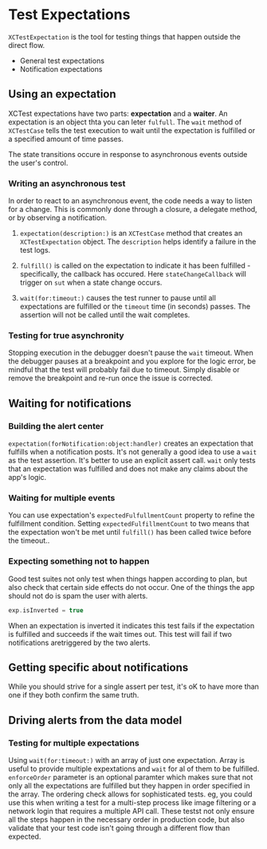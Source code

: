 #  Test Expectations

`XCTestExpectation` is the tool for testing things that happen outside the direct flow.
- General test expectations
- Notification expectations

## Using an expectation
XCTest expectations have two parts: __expectation__ and a __waiter__. An expectation is an object thta you can leter `fulfull`. The `wait` method of `XCTestCase` tells the test execution to wait until the expectation is fulfilled or a specified amount of time passes.

The state transitions occure in response to asynchronous events outside the user's control.

### Writing an asynchronous test
In order to react to an asynchronous event, the code needs a way to listen for a change. This is commonly done through a closure, a delegate method, or by observing a notification.

1. `expectation(description:)` is an `XCTestCase` method that creates an `XCTestExpectation` object. The `description` helps identify a failure in the test logs.

2. `fulfill()` is called on the expectation to indicate it has been fulfilled - specifically, the callback has occured. Here `stateChangeCallback` will trigger on `sut` when a state change occurs.
3. `wait(for:timeout:)` causes the test runner to pause until all expectations are fulfilled or the `timeout` time (in seconds) passes. The assertion will not be called until the wait completes.

### Testing for true asynchronity
Stopping execution in the debugger doesn't pause the `wait` timeout. When the debugger pauses at a breakpoint and you explore for the logic error, be mindful that the test will probably fail due to timeout. Simply disable or remove the breakpoint and re-run once the issue is corrected.

## Waiting for notifications
### Building the alert center
`expectation(forNotification:object:handler)` creates an expectation that fulfills when a notification posts.
It's not generally a good idea to use a `wait` as the test assertion. It's better to use an explicit assert call. `wait` only tests that an expectation was fulfilled and does not make any claims about the app's logic.

### Waiting for multiple events
You can use expectation's `expectedFulfullmentCount` property to refine the fulfillment condition. Setting `expectedFulfillmentCount` to two means that the expectation won't be met until `fulfill()` has been called twice before the timeout..

### Expecting something not to happen
Good test suites not only test when things happen according to plan, but also check that certain side effects do not occur. One of the things the app should not do is spam the user with alerts.

```swift
exp.isInverted = true
```
When an expectation is inverted it indicates this test fails if the expectation is fulfilled and succeeds if the wait times out. This test will fail if two notifications aretriggered by the two alerts.

## Getting specific about notifications
While you should strive for a single assert per test, it's oK to have more than one if they both confirm the same truth.

## Driving alerts from the data model
### Testing for multiple expectations
Using `wait(for:timeout:)` with an array of just one expectation. Array is useful to provide multiple expextations and `wait` for al of them to be fulfilled.
`enforceOrder` parameter is an optional paramter which makes sure that not only all the expectations are fulfilled but they happen in order specified in the array.
The ordering check allows for sophisticated tests. eg, you could use this when writing a test for a multi-step process like image filtering or a network login that requires a multiple API call. These testst not only ensure all the steps happen in the necessary order in production code, but also validate that your test code isn't going through a different flow than expected. 
